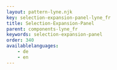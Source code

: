 ```yaml
---
layout: pattern-lyne.njk
key: selection-expansion-panel-lyne_fr
title: Selection-Expansion-Panel
parent: components-lyne_fr
keywords: selection-expansion-panel
order: 340
availablelanguages: 
    - de
    - en
---
```

